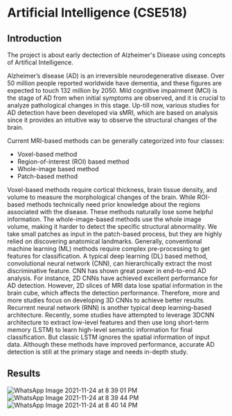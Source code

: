# Artificial Intelligence (CSE518)

## Introduction

The project is about early dectection of Alzheimer's Disease using concepts of Artifical Intelligence. 

Alzheimer’s disease  (AD)  is an irreversible neurodegenerative disease.  Over 50  million people reported worldwide have dementia,  and these figures are expected to touch  132  million by  2050.  Mild cognitive impairment  (MCI)  is the stage of  AD  from when initial symptoms are observed,  and it is crucial to analyze pathological changes in this stage. Up-till now, various studies for  AD  detection have been developed via sMRI, which are based on analysis since it provides an intuitive way to observe the structural changes of the brain.

Current MRI-based methods can be generally categorized into four classes:
- Voxel-based method
- Region-of-interest (ROI) based method
- Whole-image based method
- Patch-based method

Voxel-based methods require cortical thickness,  brain tissue density, and volume to measure the morphological changes of the brain.  While ROI-based methods technically need prior knowledge about the regions associated with the disease.  These methods naturally lose some helpful information.  The whole-image-based methods use the whole image volume, making it harder to detect the specific structural abnormality. We take small patches as input in the patch-based process,  but they are highly relied on discovering anatomical landmarks.  Generally, conventional machine learning (ML) methods require complex pre-processing to get features for classification. A typical deep learning  (DL)  based method,  convolutional neural network  (CNN), can hierarchically extract the most discriminative feature. CNN  has shown great power in end-to-end  AD  analysis. For instance, 2D CNNs have achieved excellent performance for  AD  detection.  However,  2D  slices of  MRI  data lose spatial information in the brain cube, which affects the detection performance.  Therefore,  more and more studies focus on developing  3D  CNNs to achieve better results.  Recurrent neural network (RNN) is another typical deep learning-based architecture.  Recently,  some studies have attempted to leverage  3DCNN architecture to extract low-level features and then use long short-term memory (LSTM) to learn high-level semantic information for final classification. But classic LSTM ignores the spatial information of input data. Although these methods have improved performance, accurate AD detection is still at the primary stage and needs in-depth study.


## Results

![WhatsApp Image 2021-11-24 at 8 39 01 PM](https://user-images.githubusercontent.com/68604113/143392241-7d7e0e29-3ea0-44d8-a3ae-186421e925ea.jpeg)
![WhatsApp Image 2021-11-24 at 8 39 44 PM](https://user-images.githubusercontent.com/68604113/143392247-32d950fd-a1d2-4ac6-8796-d8a4eeda13fe.jpeg)
![WhatsApp Image 2021-11-24 at 8 40 14 PM](https://user-images.githubusercontent.com/68604113/143392251-e677f793-5064-4ab6-b24f-437aff266f11.jpeg)
